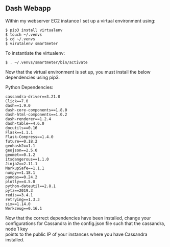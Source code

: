 ## Dash Webapp

Within my webserver EC2 instance I set up a virtual environment using:

```
$ pip3 install virtualenv
$ touch ~/.venvs
$ cd ~/.venvs
$ virutalenv smartmeter
```

To instantiate the virtualenv:
```
$ . ~/.venvs/smartmeter/bin/activate
```

Now that the virtual environment is set up, you must install the below dependencies
using pip3.

Python Dependencies:
```
cassandra-driver==3.21.0
Click==7.0
dash==1.9.0
dash-core-components==1.8.0
dash-html-components==1.0.2
dash-renderer==1.2.4
dash-table==4.6.0
docutils==0.16
Flask==1.1.1
Flask-Compress==1.4.0
future==0.18.2
geohash2==1.1
geojson==2.5.0
geomet==0.1.2
itsdangerous==1.1.0
Jinja2==2.11.1
MarkupSafe==1.1.1
numpy==1.18.1
pandas==0.24.2
plotly==4.5.0
python-dateutil==2.8.1
pytz==2019.3
redis==3.4.1
retrying==1.3.3
six==1.14.0
Werkzeug==0.16.1
```
Now that the correct dependencies have been installed, change your configurations for  Cassandra in the config.json file such that the cassandra, node 1 key  
points to the public IP of your instances where you have Cassandra installed.
